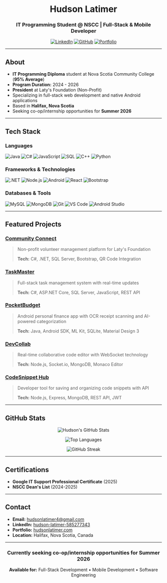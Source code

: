 <div align="center">

# Hudson Latimer

### IT Programming Student @ NSCC | Full-Stack & Mobile Developer

[![LinkedIn](https://img.shields.io/badge/LinkedIn-0077B5?style=for-the-badge&logo=linkedin&logoColor=white)](https://linkedin.com/in/hudson-latimer-585277343)
[![GitHub](https://img.shields.io/badge/GitHub-100000?style=for-the-badge&logo=github&logoColor=white)](https://github.com/huddylatimer)
[![Portfolio](https://img.shields.io/badge/Portfolio-FF5722?style=for-the-badge&logo=google-chrome&logoColor=white)](https://hudsonlatimer.com)

</div>

---

## About

- **IT Programming Diploma** student at Nova Scotia Community College (**95% Average**)
- **Program Duration:** 2024 - 2026
- **President** at Laty's Foundation (Non-Profit)
- Specializing in full-stack web development and native Android applications
- Based in **Halifax, Nova Scotia**
- Seeking co-op/internship opportunities for **Summer 2026**

---

## Tech Stack

### Languages
![Java](https://img.shields.io/badge/Java-ED8B00?style=for-the-badge&logo=openjdk&logoColor=white)
![C#](https://img.shields.io/badge/C%23-239120?style=for-the-badge&logo=c-sharp&logoColor=white)
![JavaScript](https://img.shields.io/badge/JavaScript-F7DF1E?style=for-the-badge&logo=javascript&logoColor=black)
![SQL](https://img.shields.io/badge/SQL-4479A1?style=for-the-badge&logo=mysql&logoColor=white)
![C++](https://img.shields.io/badge/C++-00599C?style=for-the-badge&logo=cplusplus&logoColor=white)
![Python](https://img.shields.io/badge/Python-3776AB?style=for-the-badge&logo=python&logoColor=white)

### Frameworks & Technologies
![.NET](https://img.shields.io/badge/.NET-512BD4?style=for-the-badge&logo=dotnet&logoColor=white)
![Node.js](https://img.shields.io/badge/Node.js-43853D?style=for-the-badge&logo=node.js&logoColor=white)
![Android](https://img.shields.io/badge/Android-3DDC84?style=for-the-badge&logo=android&logoColor=white)
![React](https://img.shields.io/badge/React-20232A?style=for-the-badge&logo=react&logoColor=61DAFB)
![Bootstrap](https://img.shields.io/badge/Bootstrap-563D7C?style=for-the-badge&logo=bootstrap&logoColor=white)

### Databases & Tools
![MySQL](https://img.shields.io/badge/MySQL-005C84?style=for-the-badge&logo=mysql&logoColor=white)
![MongoDB](https://img.shields.io/badge/MongoDB-4EA94B?style=for-the-badge&logo=mongodb&logoColor=white)
![Git](https://img.shields.io/badge/Git-F05032?style=for-the-badge&logo=git&logoColor=white)
![VS Code](https://img.shields.io/badge/VS_Code-007ACC?style=for-the-badge&logo=visual-studio-code&logoColor=white)
![Android Studio](https://img.shields.io/badge/Android_Studio-3DDC84?style=for-the-badge&logo=android-studio&logoColor=white)

---

## Featured Projects

### [Community Connect](https://github.com/huddylatimer/community-connect)
> Non-profit volunteer management platform for Laty's Foundation
>
> **Tech:** C#, .NET, SQL Server, Bootstrap, QR Code Integration

### [TaskMaster](https://github.com/huddylatimer/taskmaster)
> Full-stack task management system with real-time updates
>
> **Tech:** C#, ASP.NET Core, SQL Server, JavaScript, REST API

### [PocketBudget](https://github.com/huddylatimer/pocketbudget-android)
> Android personal finance app with OCR receipt scanning and AI-powered categorization
> 
> **Tech:** Java, Android SDK, ML Kit, SQLite, Material Design 3

### [DevCollab](https://github.com/huddylatimer/devcollab)
> Real-time collaborative code editor with WebSocket technology
>
> **Tech:** Node.js, Socket.io, MongoDB, Monaco Editor

### [CodeSnippet Hub](https://github.com/huddylatimer/codesnippet-hub)
> Developer tool for saving and organizing code snippets with API
>
> **Tech:** Node.js, Express, MongoDB, REST API, JWT

---

## GitHub Stats

<div align="center">

![Hudson's GitHub Stats](https://github-readme-stats.vercel.app/api?username=huddylatimer&show_icons=true&theme=tokyonight&hide_border=true&count_private=true)

![Top Languages](https://github-readme-stats.vercel.app/api/top-langs/?username=huddylatimer&layout=compact&theme=tokyonight&hide_border=true)

![GitHub Streak](https://github-readme-streak-stats.herokuapp.com/?user=huddylatimer&theme=tokyonight&hide_border=true)

</div>

---

## Certifications

- **Google IT Support Professional Certificate** (2025)
- **NSCC Dean's List** (2024-2025)

---

## Contact

- **Email:** hudsonlatimer4@gmail.com
- **LinkedIn:** [hudson-latimer-585277343](https://linkedin.com/in/hudson-latimer-585277343)
- **Portfolio:** [hudsonlatimer.com](https://hudsonlatimer.com)
- **Location:** Halifax, Nova Scotia, Canada

---

<div align="center">

### Currently seeking co-op/internship opportunities for Summer 2026

**Available for:** Full-Stack Development • Mobile Development • Software Engineering

</div>
